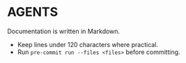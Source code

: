 # AGENTS

Documentation is written in Markdown.

- Keep lines under 120 characters where practical.
- Run `pre-commit run --files <files>` before committing.
